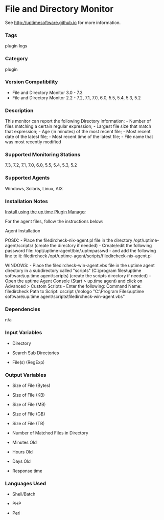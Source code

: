 # File and Directory Monitor

See http://uptimesoftware.github.io for more information.

### Tags 
 plugin   logs  

### Category

plugin

### Version Compatibility


  
* File and Directory Monitor 3.0 - 7.3
* File and Directory Monitor 2.2 - 7.2, 7.1, 7.0, 6.0, 5.5, 5.4, 5.3, 5.2
  


### Description
This monitor can report the following Directory information: - Number of files matching a certain regular expression; - Largest file size that match that expression; - Age (in minutes) of the most recent file; - Most recent date of the latest file; - Most recent time of the latest file; - File name that was most recently modified


### Supported Monitoring Stations

7.3, 7.2, 7.1, 7.0, 6.0, 5.5, 5.4, 5.3, 5.2

### Supported Agents
Windows, Solaris, Linux, AIX

### Installation Notes
<p><a href="https://github.com/uptimesoftware/uptime-plugin-manager">Install using the up.time Plugin Manager</a></p>

<p>For the agent files, follow the instructions below:</p>

<p>Agent Installation</p>

<p>POSIX:
- Place the filedircheck-nix-agent.pl file in the directory /opt/uptime-agent/scripts/
(create the directory if needed)
- Create/edit the following password file:
/opt/uptime-agent/bin/.uptmpasswd
- and add the following line to it:
filedircheck /opt/uptime-agent/scripts/filedircheck-nix-agent.pl</p>

<p>WINDOWS:
- Place the filedircheck-win-agent.vbs file in the uptime agent directory in a subdirectory called "scripts" (C:\program files\uptime software\up.time agent\scripts)
(create the scripts directory if needed)
- Open the uptime Agent Console (Start > up.time agent) and click on Advanced > Custom Scripts
- Enter the following:
Command Name: filedircheck
Path to Script: cscript //nologo "C:\Program Files\uptime software\up.time agent\scripts\filedircheck-win-agent.vbs"</p>


### Dependencies
<p>n/a</p>


### Input Variables

* Directory

* Search Sub Directories

* File(s) (RegExp)


### Output Variables


* Size of File (Bytes)

* Size of File (KB)

* Size of File (MB)

* Size of File (GB)

* Size of File (TB)

* Number of Matched Files in Directory

* Minutes Old

* Hours Old

* Days Old

* Response time


### Languages Used

* Shell/Batch

* PHP

* Perl

